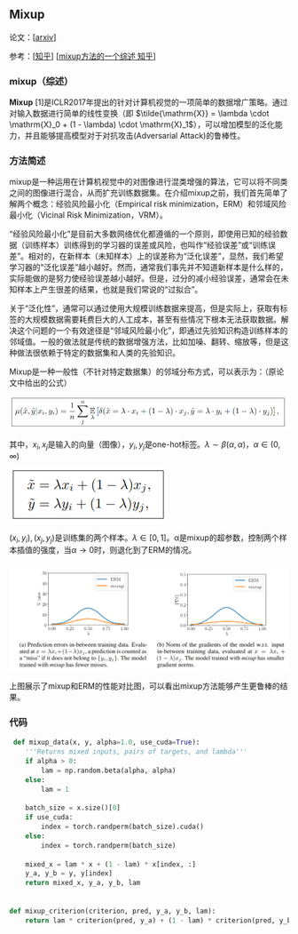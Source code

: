## Mixup

论文：[[arxiv](http://arxiv.org/pdf/1710.09412)]

参考：[[知乎](https://zhuanlan.zhihu.com/p/402511359)] [[mixup方法的一个综述 知乎](https://zhuanlan.zhihu.com/p/439205252)]

### mixup（综述）

**Mixup** [1]是ICLR2017年提出的针对计算机视觉的一项简单的数据增广策略。通过对输入数据进行简单的线性变换（即 $\tilde{\mathrm{X}} = \lambda \cdot \mathrm{X}_0 + (1 - \lambda) \cdot \mathrm{X}_1$），可以增加模型的泛化能力，并且能够提高模型对于对抗攻击(Adversarial Attack)的鲁棒性。

### 方法简述

mixup是一种运用在计算机视觉中的对图像进行混类增强的算法，它可以将不同类之间的图像进行混合，从而扩充训练数据集。在介绍mixup之前，我们首先简单了解两个概念：经验风险最小化（Empirical risk minimization，ERM）和邻域风险最小化（Vicinal Risk Minimization，VRM）。

“经验风险最小化”是目前大多数网络优化都遵循的一个原则，即使用已知的经验数据（训练样本）训练得到的学习器的误差或风险，也叫作“经验误差”或“训练误差”。相对的，在新样本（未知样本）上的误差称为“泛化误差”，显然，我们希望学习器的“泛化误差”越小越好。然而，通常我们事先并不知道新样本是什么样的，实际能做的是努力使经验误差越小越好。但是，过分的减小经验误差，通常会在未知样本上产生很差的结果，也就是我们常说的“过拟合”。

关于“泛化性”，通常可以通过使用大规模训练数据来提高，但是实际上，获取有标签的大规模数据需要耗费巨大的人工成本，甚至有些情况下根本无法获取数据。解决这个问题的一个有效途径是“邻域风险最小化”，即通过先验知识构造训练样本的邻域值。一般的做法就是传统的数据增强方法，比如加噪、翻转、缩放等，但是这种做法很依赖于特定的数据集和人类的先验知识。

Mixup是一种一般性（不针对特定数据集）的邻域分布方式，可以表示为：（原论文中给出的公式）

<img src="./pic/image-20230117174904211.png" alt="image-20230117174904211" style="zoom:67%;" />

其中，$x_i,x_j$是输入的向量（图像），$y_i,y_j$是one-hot标签。$\lambda \sim \beta(\alpha,\alpha)$，$\alpha \in (0, \infty)$

![image-20230117175541087](./pic/image-20230117175541087.png)

$(x_i,y_i),(x_j,y_j)$是训练集的两个样本。$\lambda \in [0,1]$。α是mixup的超参数，控制两个样本插值的强度，当$\alpha \rightarrow 0$时，则退化到了ERM的情况。

<img src="./pic/image-20230117175847710.png" alt="image-20230117175847710" style="zoom:50%;" />

上图展示了mixup和ERM的性能对比图，可以看出mixup方法能够产生更鲁棒的结果。

### 代码

```python
 def mixup_data(x, y, alpha=1.0, use_cuda=True):
    '''Returns mixed inputs, pairs of targets, and lambda'''
    if alpha > 0:
        lam = np.random.beta(alpha, alpha)
    else:
        lam = 1

    batch_size = x.size()[0]
    if use_cuda:
        index = torch.randperm(batch_size).cuda()
    else:
        index = torch.randperm(batch_size)

    mixed_x = lam * x + (1 - lam) * x[index, :]
    y_a, y_b = y, y[index]
    return mixed_x, y_a, y_b, lam


def mixup_criterion(criterion, pred, y_a, y_b, lam):
    return lam * criterion(pred, y_a) + (1 - lam) * criterion(pred, y_b)
```

